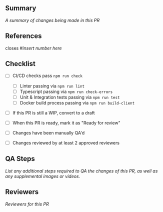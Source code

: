 ## Summary

_A summary of changes being made in this PR_


## References

closes #_insert number here_


## Checklist
- [ ] CI/CD checks pass `npm run check`
  - [ ] Linter passing via `npm run lint`
  - [ ] Typescript passing via `npm run check-errors`
  - [ ] Unit & Integration tests passing via `npm run test`
  - [ ] Docker build process passing via `npm run build-client`
- [ ] If this PR is still a WIP, convert to a draft 
- [ ] When this PR is ready, mark it as "Ready for review"
- [ ] Changes have been manually QA'd
- [ ] Changes reviewed by at least 2 approved reviewers


## QA Steps

_List any additional steps required to QA the changes of this PR, as well as any supplemental images or videos._


## Reviewers

_Reviewers for this PR_
